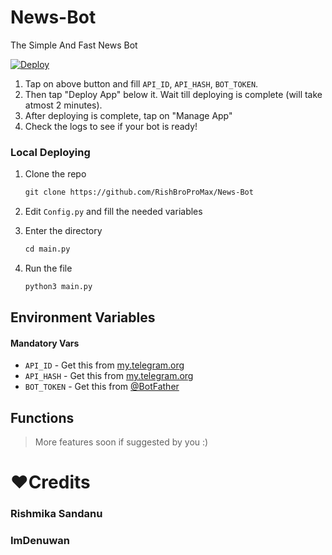 # News-Bot
The Simple And Fast News Bot

[![Deploy](https://www.herokucdn.com/deploy/button.svg)](https://heroku.com/deploy?template=https://github.com/RishBropromax/News-Bot.git)

1. Tap on above button and fill `API_ID`, `API_HASH`, `BOT_TOKEN`.
2. Then tap "Deploy App" below it. Wait till deploying is complete (will take atmost 2 minutes).
3. After deploying is complete, tap on "Manage App"
4. Check the logs to see if your bot is ready!

### Local Deploying

1. Clone the repo
   ```markdown
   git clone https://github.com/RishBroProMax/News-Bot
   ```
2. Edit `Config.py` and fill the needed variables

3. Enter the directory
   ```markdown
   cd main.py
   ```
4. Run the file
   ```markdown
   python3 main.py
   ```

## Environment Variables

#### Mandatory Vars

- `API_ID` - Get this from [my.telegram.org](https://my.telegram.org/auth)
- `API_HASH` - Get this from [my.telegram.org](https://my.telegram.org/auth)
- `BOT_TOKEN` - Get this from [@BotFather](https://t.me/BotFather)

## Functions

> More features soon if suggested by you :)

# ❤️Credits

### Rishmika Sandanu
### ImDenuwan
